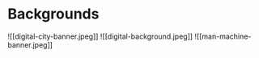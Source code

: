 # Backgrounds

![[digital-city-banner.jpeg]]
![[digital-background.jpeg]]
![[man-machine-banner.jpeg]]
